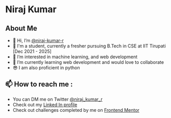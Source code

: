 # Niraj Kumar

## About Me

- 👋 Hi, I’m [@niraj-kumar-r](https://github.com/niraj-kumar-r)
- 👨 I'm a student, currently a fresher pursuing B.Tech in CSE at IIT Tirupati [Dec 2021 - 2025]
- 👀 I’m interested in machine learning, and web development
- 🌱 I’m currently learning web development and would love to collaborate
- 😎 I am also proficient in python

## 📫 How to reach me :

- You can DM me on Twitter [@niraj_kumar_r](https://twitter.com/niraj_kumar_r)
- Check out my [Linked In profile](https://www.linkedin.com/in/niraj-kumar-5323b0227/)
- Check out challenges completed by me on [Frontend Mentor](https://www.frontendmentor.io/profile/niraj-kumar-r)

<!---
niraj-kumar-r/niraj-kumar-r is a ✨ special ✨ repository because its `README.md` (this file) appears on your GitHub profile.
You can click the Preview link to take a look at your changes.
--->

